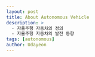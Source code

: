 ```yaml
---
layout: post
title: About Autonomous Vehicle
description: >
  - 자율주행 자동차의 정의
  - 자율주행 자동차의 발전 동향
tags: [autonomous]
author: Udayeon
---
```


